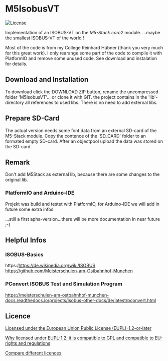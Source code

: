 # M5IsobusVT

[![License](https://img.shields.io/badge/license-EUPL1.2-green)](https://joinup.ec.europa.eu/collection/eupl/eupl-text-eupl-12)

Implementation of an ISOBUS-VT on the *M5-Stack core2* module. 
...maybe the smallest ISOBUS-VT of the world !

Most of the code is from my College Reinhard Hübner (thank you very much for this great work). I only rearange some part of the code to compile it with PlatformIO and remove some unused code.
See download and instalation for details.

## Download and Installation
To download click the DOWNLOAD ZIP button, rename the uncompressed folder 'M5IsobusVT'... or clone it with GIT.
the project contains in the 'lib'-directory all references to used libs. There is no need to add external libs. 

## Prepare SD-Card
The actual version needs some font data from an external SD-card of the M5-Stack module. Copy the contence of the 'SD_CARD' folder to an formated empty SD-card. 
After an objectpool upload the data was stored on the SD-card.

## Remark
Don't add M5Stack as external lib, because there are some changes to the original lib.

### PlatformIO and Arduino-IDE
Projekt was build and testet with PlatformIO, for Arduino-IDE we will add in future some extra infos.

...still a first apha-version...there will be more documentation in near future ;-)


## Helpful Infos

### ISOBUS-Basics

https:/https://de.wikipedia.org/wiki/ISOBUS
https://github.com/Meisterschulen-am-Ostbahnhof-Munchen

### PConvert ISOBUS Test and Simulation Program

https://meisterschulen-am-ostbahnhof-munchen-docs.readthedocs.io/projects/isobus-other-docs/de/latest/pconvert.html


## Licence
[Licensed under the European Union Public License (EUPL)-1.2-or-later](https://joinup.ec.europa.eu/collection/eupl/eupl-text-eupl-12)

[Why licensed under EUPL-1.2: it is compatible to GPL and compatible to EU-rights and regulations](https://joinup.ec.europa.eu/collection/eupl/join-eupl-licensing-community)

[Compare different licences](https://joinup.ec.europa.eu/collection/eupl/solution/joinup-licensing-assistant/jla-find-and-compare-software-licenses)
